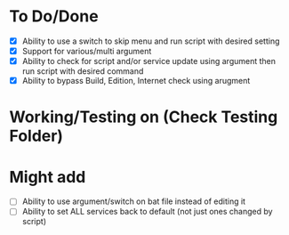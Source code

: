 # To Do/Done
- [X] Ability to use a switch to skip menu and run script with desired setting
- [X] Support for various/multi argument
- [X] Ability to check for script and/or service update using argument then run script with desired command
- [X] Ability to bypass Build, Edition, Internet check using arugment

# Working/Testing on (Check Testing Folder) 

# Might add
- [ ] Ability to use argument/switch on bat file instead of editing it
- [ ] Ability to set ALL services back to default (not just ones changed by script)

